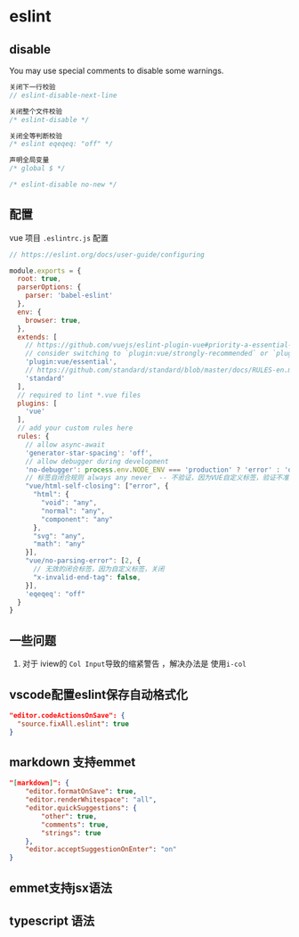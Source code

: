 # eslint

## disable

You may use special comments to disable some warnings.

```js
关闭下一行校验
// eslint-disable-next-line

关闭整个文件校验
/* eslint-disable */

关闭全等判断校验
/* eslint eqeqeq: "off" */

声明全局变量
/* global $ */

/* eslint-disable no-new */

```

## 配置

vue 项目 `.eslintrc.js` 配置

```js
// https://eslint.org/docs/user-guide/configuring

module.exports = {
  root: true,
  parserOptions: {
    parser: 'babel-eslint'
  },
  env: {
    browser: true,
  },
  extends: [
    // https://github.com/vuejs/eslint-plugin-vue#priority-a-essential-error-prevention
    // consider switching to `plugin:vue/strongly-recommended` or `plugin:vue/recommended` for stricter rules.
    'plugin:vue/essential',
    // https://github.com/standard/standard/blob/master/docs/RULES-en.md
    'standard'
  ],
  // required to lint *.vue files
  plugins: [
    'vue'
  ],
  // add your custom rules here
  rules: {
    // allow async-await
    'generator-star-spacing': 'off',
    // allow debugger during development
    'no-debugger': process.env.NODE_ENV === 'production' ? 'error' : 'off',
    // 标签自闭合规则 always any never  -- 不验证，因为VUE自定义标签，验证不准
    "vue/html-self-closing": ["error", {
      "html": {
        "void": "any",
        "normal": "any",
        "component": "any"
      },
      "svg": "any",
      "math": "any"
    }],
    "vue/no-parsing-error": [2, {
      // 无效的闭合标签，因为自定义标签，关闭
      "x-invalid-end-tag": false,
    }],
    'eqeqeq': "off"
  }
}
```

## 一些问题

1. 对于 iview的 `Col Input`导致的缩紧警告 ，解决办法是 使用`i-col`

## vscode配置eslint保存自动格式化

```json
"editor.codeActionsOnSave": {
  "source.fixAll.eslint": true
}
```

## markdown 支持emmet

```json
"[markdown]": {
    "editor.formatOnSave": true,
    "editor.renderWhitespace": "all",
    "editor.quickSuggestions": {
        "other": true,
        "comments": true,
        "strings": true
    },
    "editor.acceptSuggestionOnEnter": "on"
}
```

## emmet支持jsx语法

## typescript 语法

